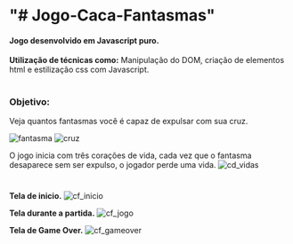 <h1>"# Jogo-Caca-Fantasmas"</h1>

<h4>Jogo desenvolvido em Javascript puro.</h4>

<b>Utilização de técnicas como:</b> Manipulação do DOM, criação de elementos html e estilização css com Javascript.
#
<h3>Objetivo:</h3>
Veja quantos fantasmas você é capaz de expulsar com sua cruz. 

![fantasma](https://user-images.githubusercontent.com/41700939/71425287-607e2700-2679-11ea-804d-57356ab7c988.jpg) 
![cruz](https://user-images.githubusercontent.com/41700939/71425289-6411ae00-2679-11ea-95a7-903452ce1998.jpg)

O jogo inicia com três corações de vida, cada vez que o fantasma desaparece sem ser expulso, o jogador perde uma vida.
![cd_vidas](https://user-images.githubusercontent.com/41700939/71425179-a8507e80-2678-11ea-9a6c-be8593868f13.jpg)

#
#


<b>Tela de inicio.</b>
![cf_inicio](https://user-images.githubusercontent.com/41700939/71425035-2449c700-2677-11ea-810c-e075e83cd985.jpg)

<b>Tela durante a partida.</b>
![cf_jogo](https://user-images.githubusercontent.com/41700939/71425036-26138a80-2677-11ea-9093-3487532ad093.jpg)

<b>Tela de Game Over.</b>
![cf_gameover](https://user-images.githubusercontent.com/41700939/71425039-2f045c00-2677-11ea-9342-2685d72d8b52.jpg)
